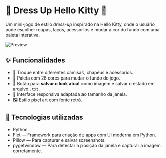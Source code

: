 # 🎀 Dress Up Hello Kitty 🎀

Um mini-jogo de estilo *dress-up* inspirado na Hello Kitty, onde o usuário pode escolher roupas, laços, acessórios e mudar a cor do fundo com uma paleta interativa.

![Preview](assets/look_print.png)

## ✨ Funcionalidades

- 👚 Troque entre diferentes camisas, chapéus e acessórios.
- 🎨 Paleta com 28 cores para mudar o fundo do jogo.
- 💾 Botão para **salvar o look atual** como imagem e salvar o estado em arquivo `.txt`.
- 📐 Interface responsiva adaptada ao tamanho da janela.
- 🖼️ Estilo pixel art com fonte retrô.

## 🧱 Tecnologias utilizadas

- Python
- Flet — Framework para criação de apps com UI moderna em Python.
- Pillow — Para capturar e salvar screenshots.
- pygetwindow — Para detectar a posição da janela e capturar a imagem corretamente.
